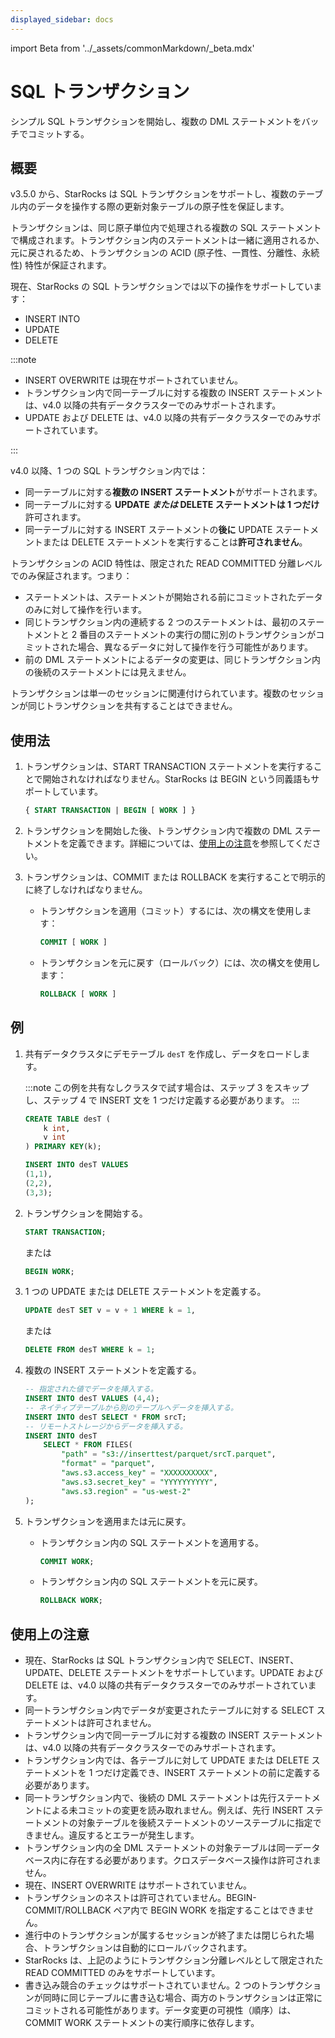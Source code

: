 ```yaml
---
displayed_sidebar: docs
---
```


import Beta from '../_assets/commonMarkdown/_beta.mdx'

# SQL トランザクション

<Beta />

シンプル SQL トランザクションを開始し、複数の DML ステートメントをバッチでコミットする。

## 概要

v3.5.0 から、StarRocks は SQL トランザクションをサポートし、複数のテーブル内のデータを操作する際の更新対象テーブルの原子性を保証します。

トランザクションは、同じ原子単位内で処理される複数の SQL ステートメントで構成されます。トランザクション内のステートメントは一緒に適用されるか、元に戻されるため、トランザクションの ACID (原子性、一貫性、分離性、永続性) 特性が保証されます。

現在、StarRocks の SQL トランザクションでは以下の操作をサポートしています：
- INSERT INTO
- UPDATE
- DELETE

:::note

- INSERT OVERWRITE は現在サポートされていません。
- トランザクション内で同一テーブルに対する複数の INSERT ステートメントは、v4.0 以降の共有データクラスターでのみサポートされます。
- UPDATE および DELETE は、v4.0 以降の共有データクラスターでのみサポートされています。

:::

v4.0 以降、1 つの SQL トランザクション内では：
- 同一テーブルに対する**複数の INSERT ステートメント**がサポートされます。
- 同一テーブルに対する **UPDATE *または* DELETE ステートメントは 1 つだけ**許可されます。
- 同一テーブルに対する INSERT ステートメントの**後に** UPDATE ステートメントまたは DELETE ステートメントを実行することは**許可されません**。

トランザクションの ACID 特性は、限定された READ COMMITTED 分離レベルでのみ保証されます。つまり：
- ステートメントは、ステートメントが開始される前にコミットされたデータのみに対して操作を行います。
- 同じトランザクション内の連続する 2 つのステートメントは、最初のステートメントと 2 番目のステートメントの実行の間に別のトランザクションがコミットされた場合、異なるデータに対して操作を行う可能性があります。
- 前の DML ステートメントによるデータの変更は、同じトランザクション内の後続のステートメントには見えません。

トランザクションは単一のセッションに関連付けられています。複数のセッションが同じトランザクションを共有することはできません。

## 使用法

1. トランザクションは、START TRANSACTION ステートメントを実行することで開始されなければなりません。StarRocks は BEGIN という同義語もサポートしています。

   ```SQL
   { START TRANSACTION | BEGIN [ WORK ] }
   ```

2. トランザクションを開始した後、トランザクション内で複数の DML ステートメントを定義できます。詳細については、[使用上の注意](#使用上の注意)を参照してください。

3. トランザクションは、COMMIT または ROLLBACK を実行することで明示的に終了しなければなりません。

   - トランザクションを適用（コミット）するには、次の構文を使用します：

     ```SQL
     COMMIT [ WORK ]
     ```

   - トランザクションを元に戻す（ロールバック）には、次の構文を使用します：

     ```SQL
     ROLLBACK [ WORK ]
     ```

## 例

1. 共有データクラスタにデモテーブル `desT` を作成し、データをロードします。

    :::note
    この例を共有なしクラスタで試す場合は、ステップ 3 をスキップし、ステップ 4 で INSERT 文を 1 つだけ定義する必要があります。
    :::

    ```SQL
    CREATE TABLE desT (
        k int,
        v int
    ) PRIMARY KEY(k);

    INSERT INTO desT VALUES
    (1,1),
    (2,2),
    (3,3);
    ```

2. トランザクションを開始する。

    ```SQL
    START TRANSACTION;
    ```

    または

    ```SQL
    BEGIN WORK;
    ```

3. 1 つの UPDATE または DELETE ステートメントを定義する。

    ```SQL
    UPDATE desT SET v = v + 1 WHERE k = 1,
    ```

    または

    ```SQL
    DELETE FROM desT WHERE k = 1;
    ```

4. 複数の INSERT ステートメントを定義する。

    ```SQL
    -- 指定された値でデータを挿入する。
    INSERT INTO desT VALUES (4,4);
    -- ネイティブテーブルから別のテーブルへデータを挿入する。
    INSERT INTO desT SELECT * FROM srcT;
    -- リモートストレージからデータを挿入する。
    INSERT INTO desT
        SELECT * FROM FILES(
            "path" = "s3://inserttest/parquet/srcT.parquet",
            "format" = "parquet",
            "aws.s3.access_key" = "XXXXXXXXXX",
            "aws.s3.secret_key" = "YYYYYYYYYY",
            "aws.s3.region" = "us-west-2"
    );
    ```

5. トランザクションを適用または元に戻す。

    - トランザクション内の SQL ステートメントを適用する。

      ```SQL
      COMMIT WORK;
      ```

    - トランザクション内の SQL ステートメントを元に戻す。

      ```SQL
      ROLLBACK WORK;
      ```

## 使用上の注意

- 現在、StarRocks は SQL トランザクション内で SELECT、INSERT、UPDATE、DELETE ステートメントをサポートしています。UPDATE および DELETE は、v4.0 以降の共有データクラスターでのみサポートされています。
- 同一トランザクション内でデータが変更されたテーブルに対する SELECT ステートメントは許可されません。
- トランザクション内で同一テーブルに対する複数の INSERT ステートメントは、v4.0 以降の共有データクラスターでのみサポートされます。
- トランザクション内では、各テーブルに対して UPDATE または DELETE ステートメントを 1 つだけ定義でき、INSERT ステートメントの前に定義する必要があります。
- 同一トランザクション内で、後続の DML ステートメントは先行ステートメントによる未コミットの変更を読み取れません。例えば、先行 INSERT ステートメントの対象テーブルを後続ステートメントのソーステーブルに指定できません。違反するとエラーが発生します。
- トランザクション内の全 DML ステートメントの対象テーブルは同一データベース内に存在する必要があります。クロスデータベース操作は許可されません。
- 現在、INSERT OVERWRITE はサポートされていません。
- トランザクションのネストは許可されていません。BEGIN-COMMIT/ROLLBACK ペア内で BEGIN WORK を指定することはできません。
- 進行中のトランザクションが属するセッションが終了または閉じられた場合、トランザクションは自動的にロールバックされます。
- StarRocks は、上記のようにトランザクション分離レベルとして限定された READ COMMITTED のみをサポートしています。
- 書き込み競合のチェックはサポートされていません。2 つのトランザクションが同時に同じテーブルに書き込む場合、両方のトランザクションは正常にコミットされる可能性があります。データ変更の可視性（順序）は、COMMIT WORK ステートメントの実行順序に依存します。

